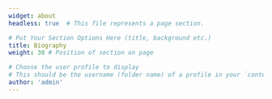 ```yaml
---
widget: about
headless: true  # This file represents a page section.

# Put Your Section Options Here (title, background etc.)
title: Biography
weight: 30 # Position of section on page

# Choose the user profile to display
# This should be the username (folder name) of a profile in your `content/authors/` folder.
author: 'admin'
---
```



